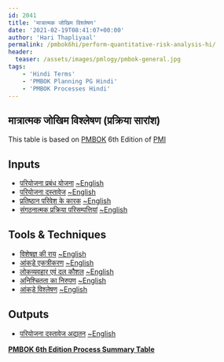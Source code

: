 ```yaml
---
id: 2041   
title: 'मात्रात्मक जोखिम विश्लेषण'
date: '2021-02-19T08:41:07+00:00'
author: 'Hari Thapliyaal'
permalink: /pmbok6hi/perform-quantitative-risk-analysis-hi/
header:
  teaser: /assets/images/pmlogy/pmbok-general.jpg
tags:
    - 'Hindi Terms'
    - 'PMBOK Planning PG Hindi'
    - 'PMBOK Processes Hindi'
---
```


## मात्रात्मक जोखिम विश्लेषण (प्रक्रिया सारांश)

This table is based on [PMBOK](https://www.pmi.org/pmbok-guide-standards) 6th Edition of [PMI](https://www.pmi.org)

## Inputs

- [परियोजना प्रबंध योजना](/pmbok6hi/project-management-plan-hi) [~English](/pmbok6/Project-Management-Plan)
- [परियोजना दस्तावेज](/pmbok6hi/project-documents-hi) [~English](/pmbok6/Project-Documents)
- [प्रतिष्ठान परिवेश के कारक](/pmbok6hi/enterprise-environmental-factors-hi) [~English](/pmbok6/Enterprise-Environmental-Factors)
- [संगठनात्मक प्रक्रिया परिसम्पत्तियां](/pmbok6hi/organizational-process-assets-hi) [~English](/pmbok6/Organizational-Process-Assets)

## Tools &amp; Techniques

- [विशेषज्ञ की राय](/pmbok6hi/expert-judgement-hi) [~English](/pmbok6/Expert-Judgement)
- [आंकड़े एकत्रीकरण](/pmbok6hi/data-gathering-hi) [~English](/pmbok6/Data-Gathering)
- [लोकव्यवहार एवं दल कौशल](/pmbok6hi/interpersonal-and-team-skills-hi) [~English](/pmbok6/Interpersonal-And-Team-Skills)
- [अनिश्चितता का निरुपण](/pmbok6hi/representations-of-uncertainty-hi) [~English](/pmbok6/Representations-Of-Uncertainty)
- [आंकड़े विश्लेषण](/pmbok6hi/data-analysis-hi) [~English](/pmbok6/Data-Analysis)

## Outputs

- [परियोजना दस्तावेज अद्यतन](/pmbok6hi/project-documents-updates-hi) [~English](/pmbok6/Project-Documents-Updates)

**[PMBOK 6th Edition Process Summary Table](process-groups-and-processes-in-pmbok6/)**
